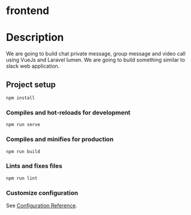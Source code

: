 # frontend

# Description
We are going to build chat private message, group message and video call using VueJs 
and Laravel lumen. We are going to build something similar to slack web application.

## Project setup
```
npm install
```

### Compiles and hot-reloads for development
```
npm run serve
```

### Compiles and minifies for production
```
npm run build
```

### Lints and fixes files
```
npm run lint
```

### Customize configuration
See [Configuration Reference](https://cli.vuejs.org/config/).
